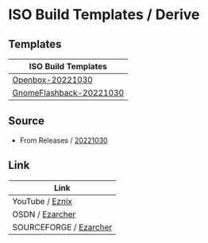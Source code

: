 
# ISO Build Templates / Derive


## Templates

| ISO Build Templates |
| --- |
| [Openbox-20221030](Openbox-20221030) |
| [GnomeFlashback-20221030](GnomeFlashback-20221030) |


## Source

* From Releases / [20221030](https://osdn.net/projects/ezarch/releases/73970)


## Link

| Link |
| --- |
| YouTube / [Eznix](https://www.youtube.com/c/eznix/videos) |
| OSDN / [Ezarcher](https://osdn.net/projects/ezarch/releases/) |
| SOURCEFORGE / [Ezarcher](https://sourceforge.net/projects/ezarch/files/) |
